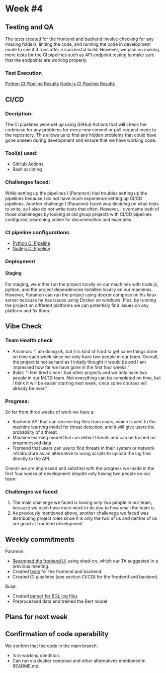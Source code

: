 # Week #4

## Testing and QA
The tests created for the frontend and backend involve checking for any missing folders, liniting the code, and running the code in development mode to see if it runs after a successful build.
However, we plan on making more tests for the CI pipelines such as API endpoint testing to make sure that the endpoints are working properly.

### Test Execution
[Python CI Pipeline Results](https://github.com/IU-Capstone-Project-2025/MLTD/actions/runs/16017212438)
[Node.js CI Pipeline Results](https://github.com/IU-Capstone-Project-2025/MLTD/actions/runs/16017212442)

## CI/CD
### Decription:
The CI pipelines were set up using GitHub Actions that will check the codebase for any problems for every new commit or pull request made to the repository.
This allows us to find any hidden problems that could have gone unseen during development and ensure that we have working code.

### Tool(s) used:
- GitHub Actions
- Bash scripting

### Challenges faced:
While setting up the pipelines I (Paramon) had troubles setting up the pipelines because I do not have much experience setting up CI/CD pipelines.
Another challenge I (Paramon) faced was deciding on what tests to write, as I also do not write tests that often.
However, I overcame both of those challeneges by looking at old group projects with CI/CD pipelines configured, searching online for documenation and examples.

### CI pipeline configurations:
  - [Python CI Pipeline](https://github.com/IU-Capstone-Project-2025/MLTD/blob/main/.github/workflows/python-ci.yml)
  - [Nodejs CI Pipeline](https://github.com/IU-Capstone-Project-2025/MLTD/blob/main/.github/workflows/node.js.yml)

### Deployment
#### Staging
For staging, we either run the project locally on our machines with node.js, python, and the project dependencies installed locally on our machines.
However, Paramon can run the project using docker compose on his linux server because he has issues using Docker on windows. Plus, by running the project on different platforms we can potentialy find issues on any platform and fix them.

## Vibe Check

### Team Health check
- Paramon: "I am doing ok, but it is kind of hard to get some things done on time each week since we only have two people in our team. Overall, the project is not as hard as I initally thought it would be and I am impressed how far we have gone in the first four weeks."
- Bulat: "I feel tired since I had other projects and we only have two people in our MLTD team. Not everything can be completed on time, but I think it will be easier starting next week, since some courses will already be over."

### Progress:
So far from three weeks of work we have a:
- Backend API that can recieve log files from users, which is sent to the machine learning model for threat detection, and it will give users the probability of a threat.
- Machine learning model that can detect threats and can be trained on preprocessed data.
- Frontend that users can use to find threats in their system or network infratructure as an alternative to using scripts to upload the log files directly to the API.

Overall we are impressed and satisfied with the progress we made in the first four weeks of development despite only having two people on our team.

### Challenges we faced:
1. The main challenge we faced is having only two people in our team, because we each have more work to do due to how small the team is.
2. As previously mentioned above, another challenege we faced was distributing project roles since it is only the two of us and neither of us are good at frontend development.

## Weekly commitments

Paramon:
- [Revamped the frontend UI](https://github.com/IU-Capstone-Project-2025/MLTD/commit/86ca789cb8076a4a1d91826a634d56db52e3e613) using shad-cn, which our TA suggested in a previous meeting.
- Created [tests](https://github.com/IU-Capstone-Project-2025/MLTD/commit/a5571c70dea95cf55aa594e0e1539dee58b082e6) for the frontend and backend.
- Created CI pipelines (see section CI/CD) for the frontend and backend.

Bulat:
- Created [parser for BGL log files](https://github.com/IU-Capstone-Project-2025/MLTD/commit/eb1c83527dd6acde6181298c0b95713614477282)
- Preprocessed data and trained the Bert model
## Plans for next week

## Confirmation of code operability
We confirm that the code in the main branch:
- Is in working condition.
- Can run via docker compose and other alternatives mentioned in README.md.

